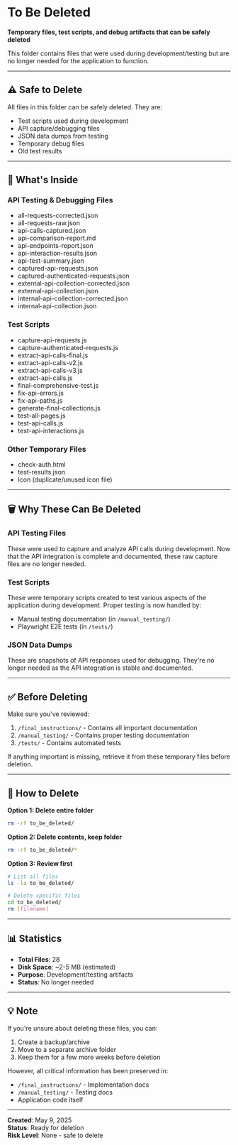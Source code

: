 # To Be Deleted

**Temporary files, test scripts, and debug artifacts that can be safely deleted**

This folder contains files that were used during development/testing but are no longer needed for the application to function.

---

## ⚠️ Safe to Delete

All files in this folder can be safely deleted. They are:
- Test scripts used during development
- API capture/debugging files
- JSON data dumps from testing
- Temporary debug files
- Old test results

---

## 📁 What's Inside

### API Testing & Debugging Files
- all-requests-corrected.json
- all-requests-raw.json
- api-calls-captured.json
- api-comparison-report.md
- api-endpoints-report.json
- api-interaction-results.json
- api-test-summary.json
- captured-api-requests.json
- captured-authenticated-requests.json
- external-api-collection-corrected.json
- external-api-collection.json
- internal-api-collection-corrected.json
- internal-api-collection.json

### Test Scripts
- capture-api-requests.js
- capture-authenticated-requests.js
- extract-api-calls-final.js
- extract-api-calls-v2.js
- extract-api-calls-v3.js
- extract-api-calls.js
- final-comprehensive-test.js
- fix-api-errors.js
- fix-api-paths.js
- generate-final-collections.js
- test-all-pages.js
- test-api-calls.js
- test-api-interactions.js

### Other Temporary Files
- check-auth.html
- test-results.json
- Icon (duplicate/unused icon file)

---

## 🗑️ Why These Can Be Deleted

### API Testing Files
These were used to capture and analyze API calls during development. Now that the API integration is complete and documented, these raw capture files are no longer needed.

### Test Scripts
These were temporary scripts created to test various aspects of the application during development. Proper testing is now handled by:
- Manual testing documentation (in `/manual_testing/`)
- Playwright E2E tests (in `/tests/`)

### JSON Data Dumps
These are snapshots of API responses used for debugging. They're no longer needed as the API integration is stable and documented.

---

## ✅ Before Deleting

Make sure you've reviewed:
1. `/final_instructions/` - Contains all important documentation
2. `/manual_testing/` - Contains proper testing documentation
3. `/tests/` - Contains automated tests

If anything important is missing, retrieve it from these temporary files before deletion.

---

## 🔄 How to Delete

**Option 1: Delete entire folder**
```bash
rm -rf to_be_deleted/
```

**Option 2: Delete contents, keep folder**
```bash
rm -rf to_be_deleted/*
```

**Option 3: Review first**
```bash
# List all files
ls -la to_be_deleted/

# Delete specific files
cd to_be_deleted/
rm [filename]
```

---

## 📊 Statistics

- **Total Files**: 28
- **Disk Space**: ~2-5 MB (estimated)
- **Purpose**: Development/testing artifacts
- **Status**: No longer needed

---

## 💡 Note

If you're unsure about deleting these files, you can:
1. Create a backup/archive
2. Move to a separate archive folder
3. Keep them for a few more weeks before deletion

However, all critical information has been preserved in:
- `/final_instructions/` - Implementation docs
- `/manual_testing/` - Testing docs
- Application code itself

---

**Created**: May 9, 2025  
**Status**: Ready for deletion  
**Risk Level**: None - safe to delete

